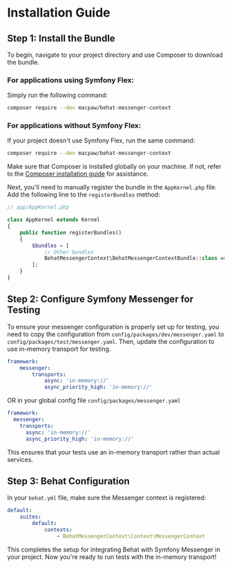 
# Installation Guide

## Step 1: Install the Bundle
To begin, navigate to your project directory and use Composer to download the bundle.

### For applications using Symfony Flex:
Simply run the following command:

```bash
composer require --dev macpaw/behat-messenger-context
```

### For applications without Symfony Flex:
If your project doesn't use Symfony Flex, run the same command:

```bash
composer require --dev macpaw/behat-messenger-context
```

Make sure that Composer is installed globally on your machine. If not, refer to the [Composer installation guide](https://getcomposer.org/doc/00-intro.md) for assistance.

Next, you'll need to manually register the bundle in the `AppKernel.php` file. Add the following line to the `registerBundles` method:

```php
// app/AppKernel.php

class AppKernel extends Kernel
{
    public function registerBundles()
    {
        $bundles = [
            // Other bundles
            BehatMessengerContext\BehatMessengerContextBundle::class => ['test' => true],
        ];
    }
}
```

## Step 2: Configure Symfony Messenger for Testing
To ensure your messenger configuration is properly set up for testing, you need to copy the configuration from `config/packages/dev/messenger.yaml` to `config/packages/test/messenger.yaml`. Then, update the configuration to use in-memory transport for testing.

```yaml
framework:
    messenger:
        transports:
            async: 'in-memory://'
            async_priority_high: 'in-memory://'
```

OR in your global config file `config/packages/messenger.yaml`
```yaml
framework:
  messenger:
    transports:
      async: 'in-memory://'
      async_priority_high: 'in-memory://'
```

This ensures that your tests use an in-memory transport rather than actual services.

## Step 3: Behat Configuration
In your `behat.yml` file, make sure the Messenger context is registered:

```yaml
default:
    suites:
        default:
            contexts:
                - BehatMessengerContext\Context\MessengerContext
```

This completes the setup for integrating Behat with Symfony Messenger in your project. Now you're ready to run tests with the in-memory transport!
